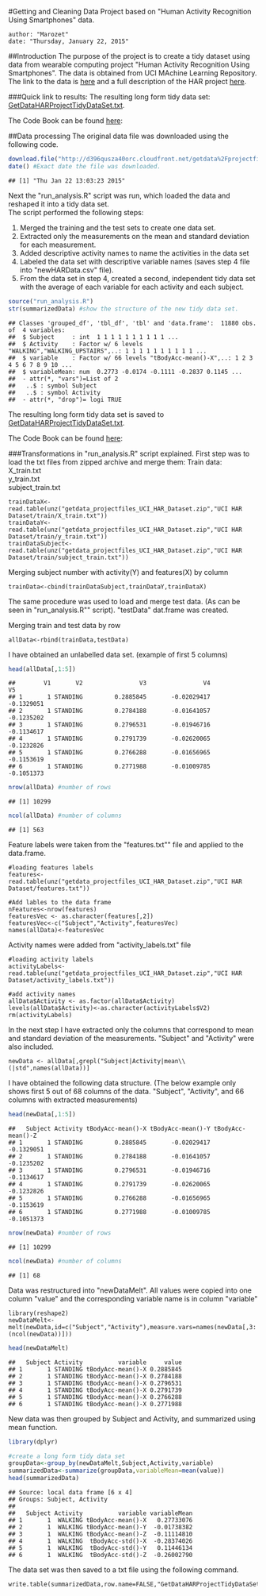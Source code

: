 #Getting and Cleaning Data Project based on "Human Activity Recognition Using Smartphones" data.
```
author: "Marozet"  
date: "Thursday, January 22, 2015"
```
##Introduction
The purpose of the project is to create a tidy dataset using data from wearable computing project "Human Activity Recognition Using Smartphones". The data is obtained from UCI MAchine Learning Repository. The link to the data is [here](https://d396qusza40orc.cloudfront.net/getdata%2Fprojectfiles%2FUCI%20HAR%20Dataset.zip) and a full description of the HAR project [here](http://archive.ics.uci.edu/ml/datasets/Human+Activity+Recognition+Using+Smartphones).

###Quick link to results:
The resulting long form tidy data set:  [GetDataHARProjectTidyDataSet.txt](https://github.com/marozet/getDataProject1/blob/master/GetDataHARProjectTidyDataSet.txt).

The Code Book can be found [here](https://github.com/marozet/getDataProject1/blob/master/CodeBook.md):


##Data processing
The original data file was downloaded using the following code.

```r
download.file("http://d396qusza40orc.cloudfront.net/getdata%2Fprojectfiles%2FUCI%20HAR%20Dataset.zip",destfile="getdata_projectfiles_UCI_HAR_Dataset.zip",mode="wb")
date() #Exact date the file was downloaded.
```

```
## [1] "Thu Jan 22 13:03:23 2015"
```

Next the "run_analysis.R" script was run, which loaded the data and reshaped it into a tidy data set.  
The script performed the following steps:  
1. Merged the training and the test sets to create one data set.  
2. Extracted only the measurements on the mean and standard deviation for each measurement.   
3. Added descriptive activity names to name the activities in the data set  
4. Labeled the data set with descriptive variable names (saves step 4 file into "newHARData.csv" file).   
5. From the data set in step 4, created a second, independent tidy data set with the average of each variable for each activity and each subject.  

```r
source("run_analysis.R")
str(summarizedData) #show the structure of the new tidy data set.
```

```
## Classes 'grouped_df', 'tbl_df', 'tbl' and 'data.frame':	11880 obs. of  4 variables:
##  $ Subject     : int  1 1 1 1 1 1 1 1 1 1 ...
##  $ Activity    : Factor w/ 6 levels "WALKING","WALKING_UPSTAIRS",..: 1 1 1 1 1 1 1 1 1 1 ...
##  $ variable    : Factor w/ 66 levels "tBodyAcc-mean()-X",..: 1 2 3 4 5 6 7 8 9 10 ...
##  $ variableMean: num  0.2773 -0.0174 -0.1111 -0.2837 0.1145 ...
##  - attr(*, "vars")=List of 2
##   ..$ : symbol Subject
##   ..$ : symbol Activity
##  - attr(*, "drop")= logi TRUE
```

The resulting long form tidy data set is saved to [GetDataHARProjectTidyDataSet.txt](https://github.com/marozet/getDataProject1/blob/master/GetDataHARProjectTidyDataSet.txt).

The Code Book can be found [here](https://github.com/marozet/getDataProject1/blob/master/CodeBook.md):

###Transformations in "run_analysis.R" script explained.
First step was to load the txt files from zipped archive and merge them:
Train data:  
X_train.txt  
y_train.txt  
subject_train.txt
```
trainDataX<-read.table(unz("getdata_projectfiles_UCI_HAR_Dataset.zip","UCI HAR Dataset/train/X_train.txt"))
trainDataY<-read.table(unz("getdata_projectfiles_UCI_HAR_Dataset.zip","UCI HAR Dataset/train/y_train.txt"))
trainDataSubject<-read.table(unz("getdata_projectfiles_UCI_HAR_Dataset.zip","UCI HAR Dataset/train/subject_train.txt"))
```

Merging subject number with activity(Y) and features(X) by column 
```
trainData<-cbind(trainDataSubject,trainDataY,trainDataX)
```

The same procedure was used to load and merge test data. (As can be seen in "run_analysis.R"" script). "testData" dat.frame was created.

Merging train and test data by row
```
allData<-rbind(trainData,testData)
```

I have obtained an unlabelled data set. (example of first 5 columns)

```r
head(allData[,1:5])
```

```
##        V1       V2                V3                V4               V5
## 1       1 STANDING         0.2885845       -0.02029417        -0.1329051
## 2       1 STANDING         0.2784188       -0.01641057        -0.1235202
## 3       1 STANDING         0.2796531       -0.01946716        -0.1134617
## 4       1 STANDING         0.2791739       -0.02620065        -0.1232826
## 5       1 STANDING         0.2766288       -0.01656965        -0.1153619
## 6       1 STANDING         0.2771988       -0.01009785        -0.1051373
```

```r
nrow(allData) #number of rows
```

```
## [1] 10299
```

```r
ncol(allData) #number of columns
```

```
## [1] 563
```

Feature labels were taken from the "features.txt"" file and applied to the data.frame.

```
#loading features labels
features<-read.table(unz("getdata_projectfiles_UCI_HAR_Dataset.zip","UCI HAR Dataset/features.txt"))

#Add lables to the data frame
nFeatures<-nrow(features)
featuresVec <- as.character(features[,2])
featuresVec<-c("Subject","Activity",featuresVec)
names(allData)<-featuresVec
```

Activity names were added from "activity_labels.txt" file
```
#loading activity labels
activityLabels<-read.table(unz("getdata_projectfiles_UCI_HAR_Dataset.zip","UCI HAR Dataset/activity_labels.txt"))

#add activity names
allData$Activity <- as.factor(allData$Activity)
levels(allData$Activity)<-as.character(activityLabels$V2)
rm(activityLabels)
```

In the next step I have extracted only the columns that correspond to mean and standard deviation of the measurements. "Subject" and "Activity" were also included.
```
newData <- allData[,grepl("Subject|Activity|mean\\(|std",names(allData))]
```

I have obtained the following data structure. (The below example only shows first 5 out of 68 columns of the data. "Subject", "Activity", and 66 columns with extracted measurements)

```r
head(newData[,1:5])
```

```
##   Subject Activity tBodyAcc-mean()-X tBodyAcc-mean()-Y tBodyAcc-mean()-Z
## 1       1 STANDING         0.2885845       -0.02029417        -0.1329051
## 2       1 STANDING         0.2784188       -0.01641057        -0.1235202
## 3       1 STANDING         0.2796531       -0.01946716        -0.1134617
## 4       1 STANDING         0.2791739       -0.02620065        -0.1232826
## 5       1 STANDING         0.2766288       -0.01656965        -0.1153619
## 6       1 STANDING         0.2771988       -0.01009785        -0.1051373
```

```r
nrow(newData) #number of rows
```

```
## [1] 10299
```

```r
ncol(newData) #number of columns
```

```
## [1] 68
```

Data was restructured into "newDataMelt". All values were copied into one column "value" and the corresponding variable name is in column "variable"
```
library(reshape2)
newDataMelt<-melt(newData,id=c("Subject","Activity"),measure.vars=names(newData[,3:(ncol(newData))]))
```

```r
head(newDataMelt)
```

```
##   Subject Activity          variable     value
## 1       1 STANDING tBodyAcc-mean()-X 0.2885845
## 2       1 STANDING tBodyAcc-mean()-X 0.2784188
## 3       1 STANDING tBodyAcc-mean()-X 0.2796531
## 4       1 STANDING tBodyAcc-mean()-X 0.2791739
## 5       1 STANDING tBodyAcc-mean()-X 0.2766288
## 6       1 STANDING tBodyAcc-mean()-X 0.2771988
```

New data was then grouped by Subject and Activity, and summarized using mean function.

```r
library(dplyr)

#create a long form tidy data set
groupData<-group_by(newDataMelt,Subject,Activity,variable)
summarizedData<-summarize(groupData,variableMean=mean(value))
head(summarizedData)
```

```
## Source: local data frame [6 x 4]
## Groups: Subject, Activity
## 
##   Subject Activity          variable variableMean
## 1       1  WALKING tBodyAcc-mean()-X   0.27733076
## 2       1  WALKING tBodyAcc-mean()-Y  -0.01738382
## 3       1  WALKING tBodyAcc-mean()-Z  -0.11114810
## 4       1  WALKING  tBodyAcc-std()-X  -0.28374026
## 5       1  WALKING  tBodyAcc-std()-Y   0.11446134
## 6       1  WALKING  tBodyAcc-std()-Z  -0.26002790
```

The data set was then saved to a txt file using the following command.
```
write.table(summarizedData,row.name=FALSE,"GetDataHARProjectTidyDataSet.txt")
```
